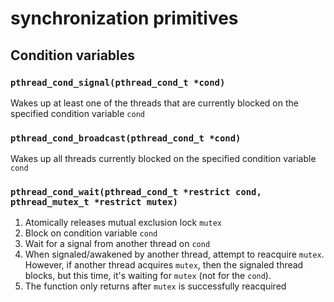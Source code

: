 # synchronization primitives

## Condition variables

### `pthread_cond_signal(pthread_cond_t *cond)`

Wakes up at least one of the threads that are currently blocked on the specified condition variable `cond`

### `pthread_cond_broadcast(pthread_cond_t *cond)`

Wakes up all threads currently blocked on the specified condition variable `cond`

### `pthread_cond_wait(pthread_cond_t *restrict cond, pthread_mutex_t *restrict mutex)`

1. Atomically releases mutual exclusion lock `mutex`
2. Block on condition variable `cond`
3. Wait for a signal from another thread on `cond`
4. When signaled/awakened by another thread, attempt to reacquire `mutex`. However, if another thread acquires `mutex`, then the signaled thread blocks, but this time, it's waiting for `mutex` (not for the `cond`).
5. The function only returns after `mutex` is successfully reacquired

